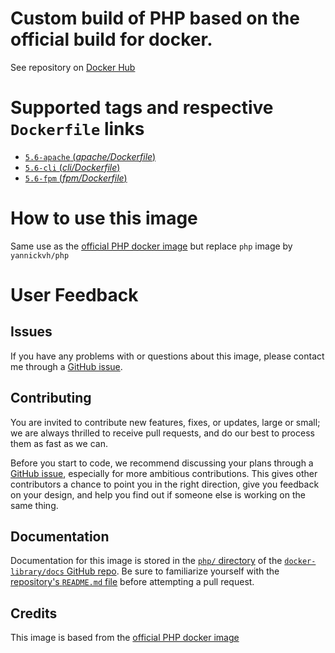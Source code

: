 # Custom build of PHP based on the official build for docker.

See repository on [Docker Hub](https://hub.docker.com/repository/docker/yannickvh/php)

# Supported tags and respective `Dockerfile` links

- [ `5.6-apache` (*apache/Dockerfile*)](https://github.com/yvh/docker-php/blob/5.6/apache/Dockerfile)
- [ `5.6-cli` (*cli/Dockerfile*)](https://github.com/yvh/docker-php/blob/5.6/cli/Dockerfile)
- [ `5.6-fpm` (*fpm/Dockerfile*)](https://github.com/yvh/docker-php/blob/5.6/fpm/Dockerfile)

# How to use this image

Same use as the [official PHP docker image](https://hub.docker.com/_/php/) but replace `php` image by `yannickvh/php`

# User Feedback

## Issues

If you have any problems with or questions about this image, please contact me through a [GitHub issue](https://github.com/yvh/docker-php/issues).

## Contributing

You are invited to contribute new features, fixes, or updates, large or small; we are always thrilled to receive pull requests, and do our best to process them as fast as we can.

Before you start to code, we recommend discussing your plans through a [GitHub issue](https://github.com/docker-library/php/issues), especially for more ambitious contributions. This gives other contributors a chance to point you in the right direction, give you feedback on your design, and help you find out if someone else is working on the same thing.

## Documentation

Documentation for this image is stored in the [`php/` directory](https://github.com/docker-library/docs/tree/master/php) of the [`docker-library/docs` GitHub repo](https://github.com/docker-library/docs). Be sure to familiarize yourself with the [repository's `README.md` file](https://github.com/docker-library/docs/blob/master/README.md) before attempting a pull request.

## Credits

This image is based from the [official PHP docker image](https://hub.docker.com/_/php/)

